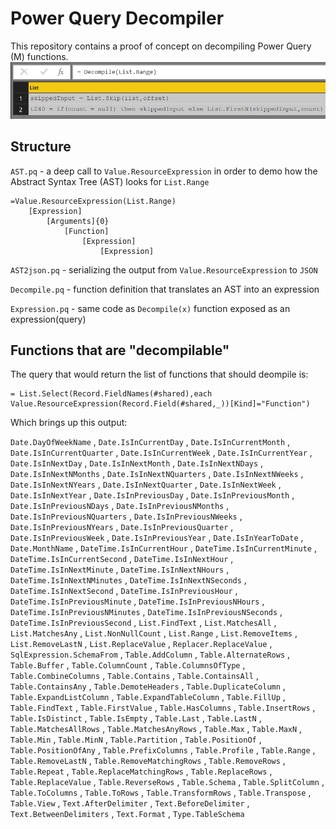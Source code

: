 # Power Query Decompiler
This repository contains a proof of concept on decompiling Power Query (M) functions.
![Output](img/DecompileCall.PNG)

## Structure

`AST.pq` - a deep call to `Value.ResourceExpression` in order to demo how the Abstract Syntax Tree (AST) looks for  `List.Range` 
```
=Value.ResourceExpression(List.Range)
    [Expression]
        [Arguments]{0}
            [Function]
                [Expression]
                    [Expression]
```

`AST2json.pq` - serializing the output from `Value.ResourceExpression` to `JSON` 

`Decompile.pq` - function definition that translates an AST into an expression

`Expression.pq` - same code as `Decompile(x)` function exposed as an expression(query)

## Functions that are "decompilable"

The query that would return the list of functions that should deompile is:
```
= List.Select(Record.FieldNames(#shared),each Value.ResourceExpression(Record.Field(#shared,_))[Kind]="Function")
```
Which brings up this output:

`Date.DayOfWeekName` , `Date.IsInCurrentDay` , `Date.IsInCurrentMonth` , `Date.IsInCurrentQuarter` , `Date.IsInCurrentWeek` , `Date.IsInCurrentYear` , `Date.IsInNextDay` , `Date.IsInNextMonth` , `Date.IsInNextNDays` , `Date.IsInNextNMonths` , `Date.IsInNextNQuarters` , `Date.IsInNextNWeeks` , `Date.IsInNextNYears` , `Date.IsInNextQuarter` , `Date.IsInNextWeek` , `Date.IsInNextYear` , `Date.IsInPreviousDay` , `Date.IsInPreviousMonth` , `Date.IsInPreviousNDays` , `Date.IsInPreviousNMonths` , `Date.IsInPreviousNQuarters` , `Date.IsInPreviousNWeeks` , `Date.IsInPreviousNYears` , `Date.IsInPreviousQuarter` , `Date.IsInPreviousWeek` , `Date.IsInPreviousYear` , `Date.IsInYearToDate` , `Date.MonthName` , `DateTime.IsInCurrentHour` , `DateTime.IsInCurrentMinute` , `DateTime.IsInCurrentSecond` , `DateTime.IsInNextHour` , `DateTime.IsInNextMinute` , `DateTime.IsInNextNHours` , `DateTime.IsInNextNMinutes` , `DateTime.IsInNextNSeconds` , `DateTime.IsInNextSecond` , `DateTime.IsInPreviousHour` , `DateTime.IsInPreviousMinute` , `DateTime.IsInPreviousNHours` , `DateTime.IsInPreviousNMinutes` , `DateTime.IsInPreviousNSeconds` , `DateTime.IsInPreviousSecond` , `List.FindText` , `List.MatchesAll` , `List.MatchesAny` , `List.NonNullCount` , `List.Range` , `List.RemoveItems` , `List.RemoveLastN` , `List.ReplaceValue` , `Replacer.ReplaceValue` , `SqlExpression.SchemaFrom` , `Table.AddColumn` , `Table.AlternateRows` , `Table.Buffer` , `Table.ColumnCount` , `Table.ColumnsOfType` , `Table.CombineColumns` , `Table.Contains` , `Table.ContainsAll` , `Table.ContainsAny` , `Table.DemoteHeaders` , `Table.DuplicateColumn` , `Table.ExpandListColumn` , `Table.ExpandTableColumn` , `Table.FillUp` , `Table.FindText` , `Table.FirstValue` , `Table.HasColumns` , `Table.InsertRows` , `Table.IsDistinct` , `Table.IsEmpty` , `Table.Last` , `Table.LastN` , `Table.MatchesAllRows` , `Table.MatchesAnyRows` , `Table.Max` , `Table.MaxN` , `Table.Min` , `Table.MinN` , `Table.Partition` , `Table.PositionOf` , `Table.PositionOfAny` , `Table.PrefixColumns` , `Table.Profile` , `Table.Range` , `Table.RemoveLastN` , `Table.RemoveMatchingRows` , `Table.RemoveRows` , `Table.Repeat` , `Table.ReplaceMatchingRows` , `Table.ReplaceRows` , `Table.ReplaceValue` , `Table.ReverseRows` , `Table.Schema` , `Table.SplitColumn` , `Table.ToColumns` , `Table.ToRows` , `Table.TransformRows` , `Table.Transpose` , `Table.View` , `Text.AfterDelimiter` , `Text.BeforeDelimiter` , `Text.BetweenDelimiters` , `Text.Format` , `Type.TableSchema`
